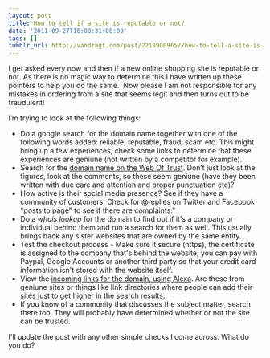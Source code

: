 ```yaml
---
layout: post
title: How to tell if a site is reputable or not?
date: '2011-09-27T16:00:31+00:00'
tags: []
tumblr_url: http://vandragt.com/post/22189009657/how-to-tell-a-site-is-reputable-or-not
---
```

I get asked every now and then if a new online shopping site is reputable or not. As there is no magic way to determine this I have written up these pointers to help you do the same.  Now please I am not responsible for any mistakes in ordering from a site that seems legit and then turns out to be fraudulent!

I’m trying to look at the following things:

* Do a google search for the domain name together with one of the following words added: reliable, reputable, fraud, scam etc. This might bring up a few experiences, check some links to determine that these experiences are geniune (not written by a competitor for example).
* Search for the [domain name on the Web Of Trust](https://www.mywot.com/en/scorecard). Don’t just look at the figures, look at the comments, so these seem geniune (have they been written with due care and attention and proper punctuation etc)?
* How active is their social media presence? See if they have a community of customers. Check for @replies on Twitter and Facebook "posts to page" to see if there are complaints."
* Do a *whois lookup* for the domain to find out if it's a company or individual behind them and run a search for them as well. This usually brings back any sister websites that are owned by the same entity.
* Test the checkout process - Make sure it secure (https),  the certificate is assigned to the company that's behind the website, you can pay with Paypal, Google Accounts or another third party so that your credit card information isn't stored with the website itself.
* View the [incoming links for the domain, using Alexa](http://www.alexa.com/). Are these from geniune sites or things like link directories where people can add their sites just to get higher in the search results.
* If you know of a community that discusses the subject matter, search there too. They will probably have determined whether or not the site can be trusted.
 
I'll update the post with any other simple checks I come across. What do you do?
